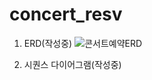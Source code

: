 # concert_resv

1. ERD(작성중)
![콘서트예약ERD](https://github.com/khj6165/concert_resv/assets/46209604/c818a76b-5b5d-4d70-be8f-ecc62fd9fdea)

2. 시퀀스 다이어그램(작성중)
